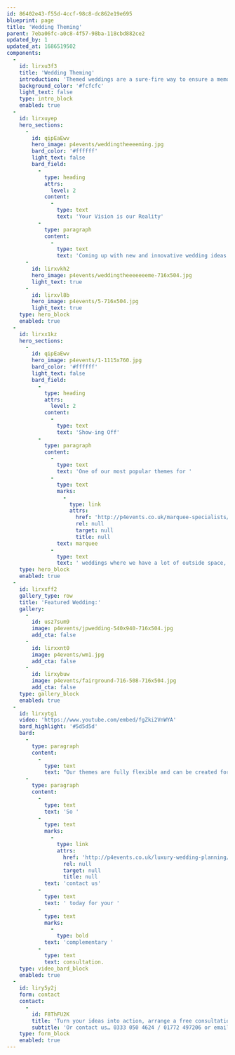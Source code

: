 ```yaml
---
id: 86402e43-f55d-4ccf-98c8-dc862e19e695
blueprint: page
title: 'Wedding Theming'
parent: 7eba06fc-a0c8-4f57-98ba-118cbd882ce2
updated_by: 1
updated_at: 1686519502
components:
  -
    id: lirxu3f3
    title: 'Wedding Theming'
    introduction: 'Themed weddings are a sure-fire way to ensure a memorable and individual day. Whether that’s a quintessentially English theme with lots of pretty lace and delicate flowers throughout, or perhaps you held your ceremony abroad and are looking for a beach theme complete with vibrant colours and tiki bamboo bar. Whatever you choose, your themed wedding will be the talk of the town.'
    background_color: '#fcfcfc'
    light_text: false
    type: intro_block
    enabled: true
  -
    id: lirxuyep
    hero_sections:
      -
        id: qipEaEwv
        hero_image: p4events/weddingtheeeeming.jpg
        bard_color: '#ffffff'
        light_text: false
        bard_field:
          -
            type: heading
            attrs:
              level: 2
            content:
              -
                type: text
                text: 'Your Vision is our Reality'
          -
            type: paragraph
            content:
              -
                type: text
                text: 'Coming up with new and innovative wedding ideas and themes is a regular part of our work here at Passion4Events. Our imagination is tireless and we can tailor your wedding around almost any theme – if you can dream it, we’ll create it!'
      -
        id: lirxvkh2
        hero_image: p4events/weddingtheeeeeeeme-716x504.jpg
        light_text: true
      -
        id: lirxvl8b
        hero_image: p4events/5-716x504.jpg
        light_text: true
    type: hero_block
    enabled: true
  -
    id: lirxx1kz
    hero_sections:
      -
        id: qipEaEwv
        hero_image: p4events/1-1115x760.jpg
        bard_color: '#ffffff'
        light_text: false
        bard_field:
          -
            type: heading
            attrs:
              level: 2
            content:
              -
                type: text
                text: 'Show-ing Off'
          -
            type: paragraph
            content:
              -
                type: text
                text: 'One of our most popular themes for '
              -
                type: text
                marks:
                  -
                    type: link
                    attrs:
                      href: 'http://p4events.co.uk/marquee-specialists/'
                      rel: null
                      target: null
                      title: null
                text: marquee
              -
                type: text
                text: ' weddings where we have a lot of outside space, is our fairground theme. Why not put on a show? From traditional Victorian stalls to full size dodgems, 30ft Helter-Skelters and beautiful carousels. This theme guarantees you and your guests a night to remember.'
    type: hero_block
    enabled: true
  -
    id: lirxxff2
    gallery_type: row
    title: 'Featured Wedding:'
    gallery:
      -
        id: usz7sum9
        image: p4events/jpwedding-540x940-716x504.jpg
        add_cta: false
      -
        id: lirxxnt0
        image: p4events/wm1.jpg
        add_cta: false
      -
        id: lirxybuw
        image: p4events/fairground-716-508-716x504.jpg
        add_cta: false
    type: gallery_block
    enabled: true
  -
    id: lirxytg1
    video: 'https://www.youtube.com/embed/fgZki2VnWYA'
    bard_highlight: '#5d5d5d'
    bard:
      -
        type: paragraph
        content:
          -
            type: text
            text: "Our themes are fully flexible and can be created for just one aspect of your day or carried throughout. The fairground theme for example, can also be carried through inside with theme park table plans and chocolate covered popcorn, mini doughnuts and candyfloss incorporated into your wedding breakfast desert.\_The possibilities are endless!"
      -
        type: paragraph
        content:
          -
            type: text
            text: 'So '
          -
            type: text
            marks:
              -
                type: link
                attrs:
                  href: 'http://p4events.co.uk/luxury-wedding-planning/wedding-enquiry/'
                  rel: null
                  target: null
                  title: null
            text: 'contact us'
          -
            type: text
            text: ' today for your '
          -
            type: text
            marks:
              -
                type: bold
            text: 'complementary '
          -
            type: text
            text: consultation.
    type: video_bard_block
    enabled: true
  -
    id: liry5y2j
    form: contact
    contact:
      -
        id: F8ThFU2K
        title: 'Turn your ideas into action, arrange a free consultation'
        subtitle: 'Or contact us… 0333 050 4624 / 01772 497206 or email us: info@p4events.co.uk'
    type: form_block
    enabled: true
---
```

